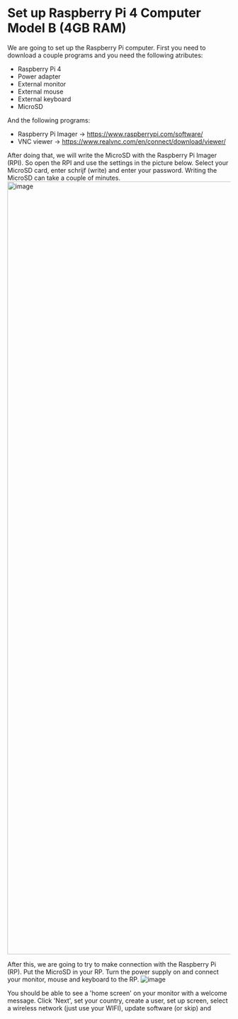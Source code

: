 # Set up Raspberry Pi 4 Computer Model B (4GB RAM)

We are going to set up the Raspberry Pi computer. First you need to download a couple programs and you need the following atributes: 
- Raspberry Pi 4
- Power adapter 
- External monitor
- External mouse 
- External keyboard
- MicroSD

And the following programs: 
- Raspberry Pi Imager -> https://www.raspberrypi.com/software/
- VNC viewer -> https://www.realvnc.com/en/connect/download/viewer/

After doing that, we will write the MicroSD with the Raspberry Pi Imager (RPI). So open the RPI and use the settings in the picture below. Select your MicroSD card, enter schrijf (write) and enter your password. Writing the MicroSD can take a couple of minutes. 
<img width="1746" alt="image" src="https://user-images.githubusercontent.com/124690871/233610308-61a06d19-9cc7-48f0-892e-fe233bfb0d20.png">

After this, we are going to try to make connection with the Raspberry Pi (RP). Put the MicroSD in your RP. Turn the power supply on and connect your monitor, mouse and keyboard to the RP. 
![image](https://user-images.githubusercontent.com/124690871/233614331-b9e93904-39b3-4ce9-bbc7-914c83f40b0f.png)

You should be able to see a 'home screen' on your monitor with a welcome message. Click 'Next', set your country, create a user, set up screen, select a wireless network (just use your WIFI), update software (or skip) and 
